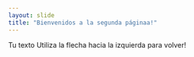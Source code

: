```yaml
---
layout: slide
title: "Bienvenidos a la segunda páginaa!"
---
```

Tu texto
Utiliza la flecha hacia la izquierda para volver!
